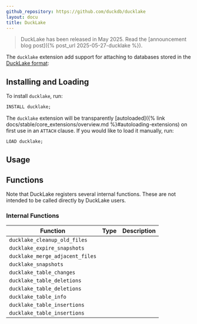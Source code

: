 ```yaml
---
github_repository: https://github.com/duckdb/ducklake
layout: docu
title: DuckLake
---
```


> DuckLake has been released in May 2025.
> Read the [announcement blog post]({% post_url 2025-05-27-ducklake %}).

The `ducklake` extension add support for attaching to databases stored in the [DuckLake format](http://ducklake.select/):

## Installing and Loading

To install `ducklake`, run:

```sql
INSTALL ducklake;
```

The `ducklake` extension will be transparently [autoloaded]({% link docs/stable/core_extensions/overview.md %}#autoloading-extensions) on first use in an `ATTACH` clause.
If you would like to load it manually, run:

```sql
LOAD ducklake;
```

## Usage



## Functions

Note that DuckLake registers several internal functions.
These are not intended to be called directly by DuckLake users.

### Internal Functions

| Function | Type | Description |
|---|---|-------|
| `ducklake_cleanup_old_files` | | |
| `ducklake_expire_snapshots` | | |
| `ducklake_merge_adjacent_files` | | |
| `ducklake_snapshots` | | |
| `ducklake_table_changes` | | |
| `ducklake_table_deletions` | | |
| `ducklake_table_deletions` | | |
| `ducklake_table_info` | | |
| `ducklake_table_insertions` | | |
| `ducklake_table_insertions` | | |
